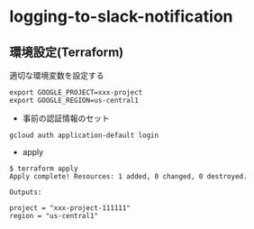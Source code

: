 # logging-to-slack-notification


## 環境設定(Terraform)

適切な環境変数を設定する

```shell
export GOOGLE_PROJECT=xxx-project
export GOOGLE_REGION=us-central1
```


- 事前の認証情報のセット

```
gcloud auth application-default login
```

- apply

```shell
$ terraform apply
Apply complete! Resources: 1 added, 0 changed, 0 destroyed.

Outputs:

project = "xxx-project-111111"
region = "us-central1"
```



